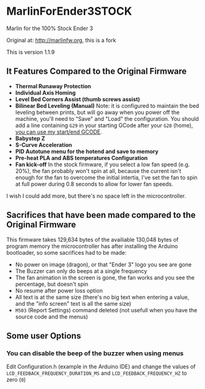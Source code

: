# MarlinForEnder3STOCK

Marlin for the 100% Stock Ender 3

Original at: http://marlinfw.org, this is a fork

This is version 1.1.9

## It Features Compared to the Original Firmware

* **Thermal Runaway Protection**
* **Individual Axis Homing**
* **Level Bed Corners Assist (thumb screws assist)**
* **Bilinear Bed Leveling (Manual)**
Note: it is configured to maintain the bed leveling between prints, but will go away when you power off the machine, you'll need to "Save" and "Load" the configuration. You should add a line containing `G29` in your starting GCode after your `G28` (home), [you can use my start/end GCODE](https://github.com/RuiCarneiro/MarlinForEnder3STOCK/blob/master/Cura%20and%20Slic3r%20GCODEs.md).
* **Babystep Z**
* **S-Curve Acceleration**
* **PID Autotune menu for the hotend and save to memory**
* **Pre-heat PLA and ABS temperatures Configuration**
* **Fan kick-off**
In the stock firmware, if you select a low fan speed (e.g. 20%), the fan probably won't spin at all, because the current isn't enough for the fan to overcome the initial intertia, I've set the fan to spin at full power during 0.8 seconds to allow for lower fan speeds.

I wish I could add more, but there's no space left in the microcontroller.

## Sacrifices that have been made compared to the Original Firmware

This firmware takes 129,634 bytes of the availiable 130,048 bytes of program memory the microcontroller has after installing the Arduino bootloader, so some sacrifices had to be made:

* No power on image (dragon), or that "Ender 3" logo you see are gone
* The Buzzer can only do beeps at a single frequency
* The fan animation in the screen is gone, the fan works and you see the percentage, but doesn't spin
* No resume after power loss option
* All text is at the same size (there's no big text when entering a value, and the "info screen" text is all the same size)
* `M503` (Report Settings) command deleted (not usefull when you have the source code and the menus)

## Some user Options

### You can disable the beep of the buzzer when using menus

Edit Configuration.h (example in the Arduino IDE) and change the values of `LCD_FEEDBACK_FREQUENCY_DURATION_MS` and `LCD_FEEDBACK_FREQUENCY_HZ` to zero (`0`)




